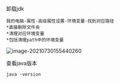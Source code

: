 



卸载jdk

```
我的电脑-属性-高级属性设置-环境变量-找到对应路径
*直接删除文件夹
*清理对应环境变量
*包括清理path中的环境变量
```

![image-20210730155440260](C:\Users\inui\AppData\Roaming\Typora\typora-user-images\image-20210730155440260.png)



查看java版本

```
java -version
```



